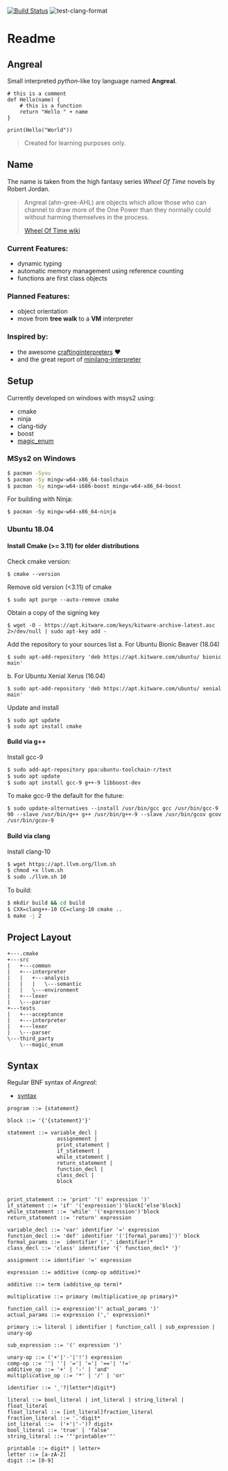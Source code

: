 
[![Build Status](https://travis-ci.com/toebsen/angreal.svg?branch=master)](https://travis-ci.com/toebsen/angreal)
![test-clang-format](https://github.com/toebsen/angreal/workflows/test-clang-format/badge.svg?branch=master)

# Readme

## Angreal

Small interpreted *python*-like toy language named **Angreal**.

```
# this is a comment
def Hello(name) {
    # this is a function
    return "Hello " + name
}

print(Hello("World"))
```

> Created for learning purposes only.

## Name

The name is taken from the high fantasy series *Wheel Of Time* novels by Robert Jordan.

> Angreal (ahn-gree-AHL) are objects which allow those who can channel to draw more of the One Power 
> than they normally could without harming themselves in the process.
>
> [Wheel Of Time wiki](https://wot.fandom.com/wiki/Angreal)


### Current Features:

- dynamic typing 
- automatic memory management using reference counting
- functions are first class objects 

### Planned Features:

- object orientation
- move from **tree walk** to a **VM** interpreter

### Inspired by:

- the awesome [craftinginterpreters](https://www.craftinginterpreters.com/contents.html) :heart:
- and the great report of [minilang-interpreter](https://drmenguin.com/minilang-interpreter/)

## Setup

Currently developed on windows with msys2 using:
- cmake
- ninja
- clang-tidy
- boost
- [magic_enum](https://github.com/Neargye/magic_enum) 

### MSys2 on Windows
```bash
$ pacman -Syuu
$ pacman -Sy mingw-w64-x86_64-toolchain 
$ pacman -Sy mingw-w64-i686-boost mingw-w64-x86_64-boost
```

For building with Ninja:

```
$ pacman -Sy mingw-w64-x86_64-ninja
```

### Ubuntu 18.04

#### Install Cmake (>= 3.11) for older distributions 
Check cmake version:

``$ cmake --version``

Remove old version (<3.11) of cmake

``$ sudo apt purge --auto-remove cmake``

Obtain a copy of the signing key

``$ wget -O - https://apt.kitware.com/keys/kitware-archive-latest.asc 2>/dev/null | sudo apt-key add -``

Add the repository to your sources list
a. For Ubuntu Bionic Beaver (18.04)

``$ sudo apt-add-repository 'deb https://apt.kitware.com/ubuntu/ bionic main'``

b. For Ubuntu Xenial Xerus (16.04)

``$ sudo apt-add-repository 'deb https://apt.kitware.com/ubuntu/ xenial main'``

Update and install
```
$ sudo apt update
$ sudo apt install cmake
```

#### Build via g++
Install gcc-9

```bash
$ sudo add-apt-repository ppa:ubuntu-toolchain-r/test
$ sudo apt update
$ sudo apt install gcc-9 g++-9 libboost-dev
```
 
To make gcc-9 the default for the future:

```
$ sudo update-alternatives --install /usr/bin/gcc gcc /usr/bin/gcc-9 90 --slave /usr/bin/g++ g++ /usr/bin/g++-9 --slave /usr/bin/gcov gcov /usr/bin/gcov-9
```

#### Build via clang

Install clang-10

```bash
$ wget https://apt.llvm.org/llvm.sh
$ chmod +x llvm.sh
$ sudo ./llvm.sh 10
```

To build:

```bash
$ mkdir build && cd build
$ CXX=clang++-10 CC=clang-10 cmake ..
$ make -j 2
```
## Project Layout

```
+---.cmake 
+---src 
|   +---common
|   +---interpreter
|   |   +---analysis
|   |   |   \---semantic
|   |   \---environment
|   +---lexer
|   \---parser
+---tests
|   +---acceptance
|   +---interpreter
|   +---lexer
|   \---parser
\---third_party
    \---magic_enum
```

## Syntax

Regular BNF syntax of *Angreal*:
- [syntax](http://matt.might.net/articles/grammars-bnf-ebnf/)

```
program ::= {statement}

block ::= '{'{statement}'}'

statement ::= variable_decl |                                  
                assignement | 
                print_statement | 
                if_statement | 
                while_statement | 
                return_statement | 
                function_decl | 
                class_decl |
                block 


print_statement ::= 'print' '(' expression ')'
if_statement ::= 'if' '('expression')'block['else'block]
while_statement ::= 'while' '('expression')'block
return_statement ::= 'return' expression

variable_decl ::= 'var' identifier '=' expression
function_decl ::= 'def' identifier '('[formal_params]')' block
formal_params ::=  identifier (',' identifier)*
class_decl ::= 'class' identifier '{' function_decl* '}'

assignment ::= identifier '=' expression

expression ::= additive (comp-op additive)*

additive ::= term (additive_op term)*

multiplicative ::= primary (multiplicative_op primary)*

function_call ::= expression'(' actual_params ')'
actual_params ::= expression (',' expression)*

primary ::= literal | identifier | function_call | sub_expression | unary-op
 
sub_expression ::= '(' expression ')' 

unary-op ::= ('+'|'-'|'!') expression 
comp-op ::= ''| ''| '='| '='| '=='| '!='
additive_op ::= '+' | '-' | 'and' 
multiplicative_op ::= '*' | '/' | 'or'

identifier ::= '_'?|letter*|digit*}

literal ::= bool_literal | int_literal | string_literal | float_literal 
float_literal ::= [int_literal]fraction_literal
fraction_literal ::= '.'digit*
int_literal ::=  ('+'|'-')? digit+
bool_literal ::= 'true' | 'false'
string_literal ::= '"'printable+'"'

printable ::= digit* | letter+
letter ::= [a-zA-Z]
digit ::= [0-9]

```
